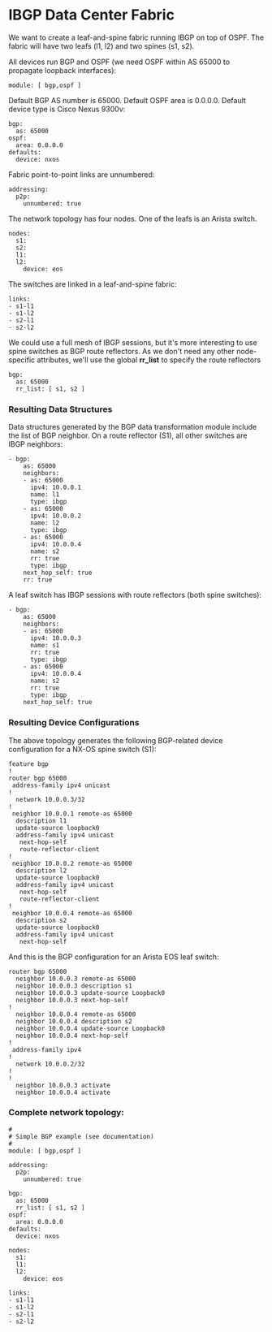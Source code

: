 # IBGP Data Center Fabric

We want to create a leaf-and-spine fabric running IBGP on top of OSPF. The fabric will have two leafs (l1, l2) and two spines (s1, s2).

All devices run BGP and OSPF (we need OSPF within AS 65000 to propagate loopback interfaces):

```
module: [ bgp,ospf ]
```

Default BGP AS number is 65000. Default OSPF area is 0.0.0.0. Default device type is Cisco Nexus 9300v:

```
bgp:
  as: 65000
ospf:
  area: 0.0.0.0
defaults:
  device: nxos
```

Fabric point-to-point links are unnumbered:

```
addressing:
  p2p:
    unnumbered: true
```

The network topology has four nodes. One of the leafs is an Arista switch.

```
nodes:
  s1:
  s2:
  l1:
  l2:
    device: eos
```

The switches are linked in a leaf-and-spine fabric:

```
links:
- s1-l1
- s1-l2
- s2-l1
- s2-l2
```

We could use a full mesh of IBGP sessions, but it's more interesting to use spine switches as BGP route reflectors. As we don't need any other node-specific attributes, we'll use the global **rr_list** to specify the route reflectors

```
bgp:
  as: 65000
  rr_list: [ s1, s2 ]
```

### Resulting Data Structures

Data structures generated by the BGP data transformation module include the list of BGP neighbor. On a route reflector (S1), all other switches are IBGP neighbors:

```
- bgp:
    as: 65000
    neighbors:
    - as: 65000
      ipv4: 10.0.0.1
      name: l1
      type: ibgp
    - as: 65000
      ipv4: 10.0.0.2
      name: l2
      type: ibgp
    - as: 65000
      ipv4: 10.0.0.4
      name: s2
      rr: true
      type: ibgp
    next_hop_self: true
    rr: true
```

A leaf switch has IBGP sessions with route reflectors (both spine switches):

```
- bgp:
    as: 65000
    neighbors:
    - as: 65000
      ipv4: 10.0.0.3
      name: s1
      rr: true
      type: ibgp
    - as: 65000
      ipv4: 10.0.0.4
      name: s2
      rr: true
      type: ibgp
    next_hop_self: true
```

### Resulting Device Configurations

The above topology generates the following BGP-related device configuration for a NX-OS spine switch (S1):

```
feature bgp
!
router bgp 65000
 address-family ipv4 unicast
!
  network 10.0.0.3/32
!
 neighbor 10.0.0.1 remote-as 65000
  description l1
  update-source loopback0
  address-family ipv4 unicast
   next-hop-self
   route-reflector-client
!
 neighbor 10.0.0.2 remote-as 65000
  description l2
  update-source loopback0
  address-family ipv4 unicast
   next-hop-self
   route-reflector-client
!
 neighbor 10.0.0.4 remote-as 65000
  description s2
  update-source loopback0
  address-family ipv4 unicast
   next-hop-self
```

And this is the BGP configuration for an Arista EOS leaf switch:

```
router bgp 65000
  neighbor 10.0.0.3 remote-as 65000
  neighbor 10.0.0.3 description s1
  neighbor 10.0.0.3 update-source Loopback0
  neighbor 10.0.0.3 next-hop-self
!
  neighbor 10.0.0.4 remote-as 65000
  neighbor 10.0.0.4 description s2
  neighbor 10.0.0.4 update-source Loopback0
  neighbor 10.0.0.4 next-hop-self
!
 address-family ipv4
!
  network 10.0.0.2/32
!
!
  neighbor 10.0.0.3 activate
  neighbor 10.0.0.4 activate
```

### Complete network topology:

```
#
# Simple BGP example (see documentation)
#
module: [ bgp,ospf ]

addressing:
  p2p:
    unnumbered: true

bgp:
  as: 65000
  rr_list: [ s1, s2 ]
ospf:
  area: 0.0.0.0
defaults:
  device: nxos

nodes:
  s1:
  l1:
  l2:
    device: eos

links:
- s1-l1
- s1-l2
- s2-l1
- s2-l2
```
